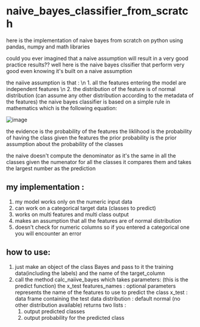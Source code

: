 # naive_bayes_classifier_from_scratch
here is the implementation of naive bayes from scratch on python using pandas, numpy and math libraries

could you ever imagined that a naive assumption will result in a very good practice results??
well here is the naive bayes clssifier that perform very good even knowing it's built on a naive assumption

the naiive assumption is that : \n
    1. all the features entering the model are independent features \n
    2. the distribution of the feature is of normal distribution (can assume any other distribution according to the metadata of the features)
the naive bayes classifier is based on a simple rule in mathematics which is the following equation:

![image](https://user-images.githubusercontent.com/47314651/161601186-ece3520a-1d9b-4ad4-97bb-0b3ac83aa9ee.png)

the evidence is the probability of the features
the liklihood is the probability of having the class given the features
the prior probability is the prior assumption about the probability of the classes

the naive doesn't compute the denominator as it's the same in all the classes 
given the numenator for all the classes it compares them and takes the largest number as the prediction


## my implementation :
1. my model works only on the numeric input data 
2. can work on a categorical target data (classes to predict)
3. works on multi features and multi class output
4. makes an assumption that all the features are of normal distribution
5. doesn't check for numeric columns so if you entered a categorical one you will encounter an error


## how to use:
1. just make an object of the class Bayes and pass to it the training data(including the labels) and the name of the target_column
2. call the method calc_naiive_bayes which takes parameters: (this is the predict function)
   the x_test 
   features_names : optional parameters represents the name of the features to use to predict the class
   x_test : data frame containing the test data
   distribution : default normal (no other distribution available)
 returns two lists :
      1. output predicted classes
      2. output probability for the predicted class
